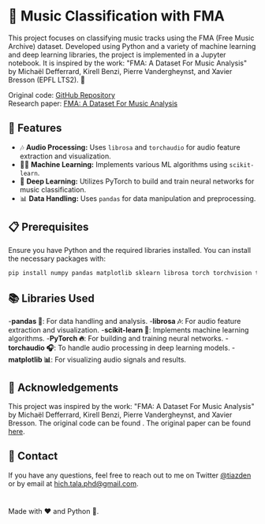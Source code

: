 # 🎵 Music Classification with FMA

This project focuses on classifying music tracks using the FMA (Free Music Archive) dataset. Developed using Python and a variety of machine learning and deep learning libraries, the project is implemented in a Jupyter notebook. It is inspired by the work: "FMA: A Dataset For Music Analysis" by Michaël Defferrard, Kirell Benzi, Pierre Vandergheynst, and Xavier Bresson (EPFL LTS2). 🎼

Original code: [GitHub Repository](https://github.com/mdeff/fma)  
Research paper: [FMA: A Dataset For Music Analysis](https://arxiv.org/abs/1612.01840)

## 🌟 Features

- 🎶 **Audio Processing:** Uses `librosa` and `torchaudio` for audio feature extraction and visualization.
- 🧑‍💻 **Machine Learning:** Implements various ML algorithms using `scikit-learn`.
- 🤖 **Deep Learning:** Utilizes PyTorch to build and train neural networks for music classification.
- 📊 **Data Handling:** Uses `pandas` for data manipulation and preprocessing.

## 📋 Prerequisites

Ensure you have Python and the required libraries installed. You can install the necessary packages with:

```bash
pip install numpy pandas matplotlib sklearn librosa torch torchvision torchaudio
```

## 📚 Libraries Used
-**pandas 🐼**: For data handling and analysis.
-**librosa 🎶**: For audio feature extraction and visualization.
-**scikit-learn 🤖**: Implements machine learning algorithms.
-**PyTorch 🔥**: For building and training neural networks.
-**torchaudio 🎧**: To handle audio processing in deep learning models.
-**matplotlib 📊**: For visualizing audio signals and results.


## 🤝 Acknowledgements
This project was inspired by the work: "FMA: A Dataset For Music Analysis" by Michaël Defferrard, Kirell Benzi, Pierre Vandergheynst, and Xavier Bresson. The original code can be found [](https://github.com/mdeff/fma). The original paper can be found [here](https://arxiv.org/abs/1612.01840).

## 💬 Contact
If you have any questions, feel free to reach out to me on Twitter [@tiazden](https://twitter.com/tiazden) or by email at [hich.tala.phd@gmail.com](mailto:hich.tala.phd@gmail.com).

# 
Made with ❤️ and Python 🐍.
